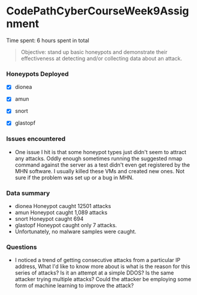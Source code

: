 # CodePathCyberCourseWeek9Assignment

Time spent: 6 hours spent in total

> Objective: stand up basic honeypots and demonstrate their effectiveness at 
			 detecting and/or collecting data about an attack.

### Honeypots Deployed

- [x] dionea
- [x] amun
- [x] snort
- [x] glastopf


### Issues encountered

- One issue I hit is that some honeypot types just didn't seem to attract 
	  any attacks. Oddly enough sometimes running the suggested nmap command against
	  the server as a test didn't even get registered by the MHN software. I usually killed these 
	  VMs and created new ones. Not sure if the problem was set up or a bug in MHN. 


### Data summary
 
- dionea Honeypot caught 12501 attacks
- amun Honeypot caught 1,089 attacks 
- snort Honeypot caught 694
- glastopf Honeypot caught only 7 attacks. 
- Unfortunately, no malware samples were caught. 


### Questions

- I noticed a trend of getting consecutive attacks from a particular IP address,
		What I'd like to know more about is what is the reason for this series of attacks? 
		Is it an attempt at a simple DDOS? Is the same attacker trying multiple attacks? 
		Could the attacker be employing some form of machine learning to improve the attack?
